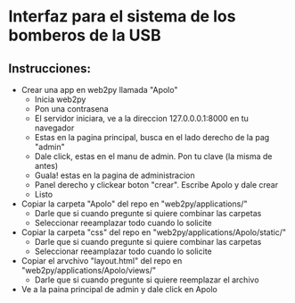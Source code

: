 Interfaz para el sistema de los bomberos de la USB
===================================================

Instrucciones:
---------------

+ Crear una app en web2py llamada "Apolo"
    * Inicia web2py
    * Pon una contrasena
    * El servidor iniciara, ve a la direccion 127.0.0.0.1:8000 en tu navegador
    * Estas en la pagina principal, busca en el lado derecho de la pag "admin"
    * Dale click, estas en el manu de admin. Pon tu clave (la misma de antes)
    * Guala! estas en la pagina de administracion
    * Panel derecho y clickear boton "crear". Escribe Apolo y dale crear
    * Listo
+ Copiar la carpeta "Apolo" del repo en "web2py/applications/"
    * Darle que si cuando pregunte si quiere combinar las carpetas
    * Seleccionar reeamplazar todo cuando lo solicite
+ Copiar la carpeta "css" del repo en "web2py/applications/Apolo/static/"
    * Darle que si cuando pregunte si quiere combinar las carpetas
    * Seleccionar reeamplazar todo cuando lo solicite
+ Copiar el arvchivo "layout.html" del repo en "web2py/applications/Apolo/views/"
    * Darle que si cuando pregunte si quiere reemplazar el archivo
+ Ve a la paina principal de admin y dale click en Apolo
